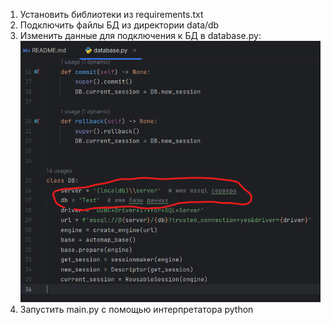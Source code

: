1. Установить библиотеки из requirements.txt
2. Подключить файлы БД из директории data/db
3. Изменить данные для подключения к БД в database.py:
![img.png](img.png)
2. Запустить main.py с помощью интерпретатора python